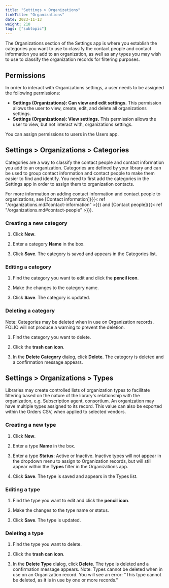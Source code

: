 ```yaml
---
title: "Settings > Organizations"
linkTitle: "Organizations"
date: 2023-11-13
weight: 210
tags: ["subtopic"]   
---
```


The Organizations section of the Settings app is where you establish the categories you want to use to classify the contact people and contact information you add to an organization, as well as any types you may wish to use to classify the organization records for filtering purposes.


## Permissions

In order to interact with Organizations settings, a user needs to be assigned the following permissions:



*   **Settings (Organizations): Can view and edit settings.** This permission allows the user to view, create, edit, and delete all organizations settings.
*   **Settings (Organizations): View settings.** This permission allows the user to view, but not interact with, organizations settings.

You can assign permissions to users in the Users app.


## Settings \> Organizations \> Categories

Categories are a way to classify the contact people and contact information you add to an organization. Categories are defined by your library and can be used to group contact information and contact people to make them easier to find and identify. You need to first add the categories in the Settings app in order to assign them to organization contacts.

For more information on adding contact information and contact people to organizations, see [Contact information]({{< ref "/organizations.md#contact-information" >}}) and [Contact people]({{< ref "/organizations.md#contact-people" >}}).


### Creating a new category

1. Click **New**.

2. Enter a category **Name** in the box.

3. Click **Save**. The category is saved and appears in the Categories list.


### Editing a category

1. Find the category you want to edit and click the **pencil icon**.

2. Make the changes to the category name.

3. Click **Save**. The category is updated.


### Deleting a category
Note: Categories may be deleted when in use on Organization records. FOLIO will not produce a warning to prevent the deletion.

1. Find the category you want to delete.

2. Click the **trash can icon**.

3. In the **Delete Category** dialog, click **Delete**. The category is deleted and a confirmation message appears. 


## Settings \> Organizations \> Types
Libraries may create controlled lists of organization types to facilitate filtering based on the nature of the library's relationship with the organization, e.g. Subscription agent, consortium. An organization may have multiple types assigned to its record. This value can also be exported within the Orders CSV, when applied to selected vendors.

### Creating a new type

1. Click **New**.

2. Enter a type **Name** in the box.

3. Enter a type **Status**: Active or Inactive. Inactive types will not appear in the dropdown menu to assign to Organization records, but will still appear within the **Types** filter in the Organizations app.

3. Click **Save**. The type is saved and appears in the Types list.


### Editing a type

1. Find the type you want to edit and click the **pencil icon**.

2. Make the changes to the type name or status.

3. Click **Save**. The type is updated.


### Deleting a type

1. Find the type you want to delete.

2. Click the **trash can icon**.

3. In the **Delete Type** dialog, click **Delete**. The type is deleted and a confirmation message appears. Note: Types cannot be deleted when in use on an Organization record. You will see an error: "This type cannot be deleted, as it is in use by one or more records."

